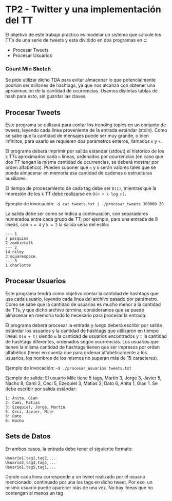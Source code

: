 # TP2 - Twitter y una implementación del TT

El objetivo de este trabajo práctico es modelar un sistema que calcule los TT’s de una serie de tweets y esta dividido en dos programas en c:

- Procesar Tweets
- Procesar Usuarios

### Count Min Sketch

Se pide utilizar dicho TDA para evitar almacenar lo que potencialmente podrian ser millones de hashtags, ya que nos alcanza con obtener una aproximación de la cantidad de ocurrencias. Usamos distintas tablas de hash para esto, sin guardar las claves.

## Procesar Tweets

Este programa se utilizará para contar los trending topics en un conjunto de tweets, leyendo cada línea proveniente de la entrada estándar (stdin). Como se sabe que la cantidad de mensajes puede ser muy grande, o bien infinitos, para usarlo se requieren dos parámetros enteros, llamados ``n`` y ``k``.

El programa deberá imprimir por salida estándar (stdout) el histórico de los ``k`` TTs aproximados cada ``n`` lineas, ordenados por ocurrencias (en caso que dos TT tengan la misma cantidad de ocurrencias, se deberá mostrar por orden alfabético). Pueden suponer que ``n`` y ``k`` serán valores tales que se pueda almacenar en memoria esa cantidad de cadenas o estructuras auxiliares.

El tiempo de procesamiento de cada tag debe ser ``O(1)``, mientras que la impresión de los ``k`` TT debe realizarse en ``O(n + k log n)``.

Ejemplo de invocación: ``~$ cat tweets.txt | ./procesar_tweets 300000 20``

La salida debe ser como se indica a continuación, con separadores numerados entre cada grupo de TT; por ejemplo, para una
entrada de 9 líneas, con ``n = 4`` y ``k = 2`` la salida sería del estilo:

```
--- 1
7 pesquisa
2 zombietalk
--- 2
14 niley
3 squarespace
--- 3
1 charlotte
```

## Procesar Usuarios

Este programa tendrá como objetivo contar la cantidad de hashtags que usa cada usuario, leyendo cada línea del archivo pasado por parámetro. Como se sabe que la cantidad de usuarios es mucho menor a la cantidad de TTs, y que dicho archivo termina, consideramos que se puede almacenar en memoria todo lo necesario para procesar la entrada.

El programa deberá procesar la entrada y luego deberá escribir por salida estándar los usuarios y la cantidad de hashtags que utilizaron en tiempo lineal: ``O(u + t)`` siendo ``u`` la cantidad de usuarios encontrados y ``t`` la cantidad de hashtags diferentes, ordenados según ocurrencias. Los usuarios que tienen la misma cantidad de hashtags tienen que ser impresos por orden alfabético (tener en cuenta que para ordenar alfabéticamente a los usuarios, los nombres de los mismos no superan más de 15 caracteres).

Ejemplo de invocación: ``~$ ./procesar_usuarios tweets.txt``

Ejemplo de salida: El usuario Mile tiene 5 tags, Martín 3, Jorge 3, Javier 5, Nacho 8, Cami 2, Ceci 5, Ezequiel 3, Matías 2, Dato 6, Anita 1, Gian 1. Se debe escribir por salida estándar:

```
1: Anita, Gian
2: Cami, Matias
3: Ezequiel, Jorge, Martín
5: Ceci, Javier, Mile
6: Dato
8: Nacho
```

## Sets de Datos

En ambos casos, la entrada debe tener el siguiente formato:

```
Usuario1,tag1,tag2,...
Usuario2,tag3,tag4,...
Usuario1,tag5,tag1,...
```

Donde cada línea corresponde a un tweet realizado por el usuario mencionado, continuado por una los tags en dicho tweet. Por eso, un mismo usuario puede aparecer más de una vez. No hay líneas que no contengan al menos un tag